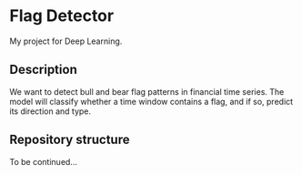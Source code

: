 # Flag Detector

My project for Deep Learning.

## Description
We want to detect bull and bear flag patterns in financial time series. The model will classify whether a time window 
contains a flag, and if so, predict its direction and type.

## Repository structure

To be continued...
